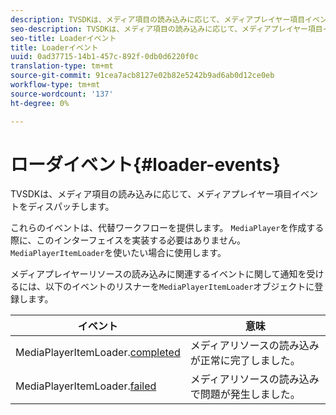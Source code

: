 ```yaml
---
description: TVSDKは、メディア項目の読み込みに応じて、メディアプレイヤー項目イベントをディスパッチします。
seo-description: TVSDKは、メディア項目の読み込みに応じて、メディアプレイヤー項目イベントをディスパッチします。
seo-title: Loaderイベント
title: Loaderイベント
uuid: 0ad37715-14b1-457c-892f-0db0d6220f0c
translation-type: tm+mt
source-git-commit: 91cea7acb8127e02b82e5242b9ad6ab0d12ce0eb
workflow-type: tm+mt
source-wordcount: '137'
ht-degree: 0%

---
```



# ローダイベント{#loader-events}

TVSDKは、メディア項目の読み込みに応じて、メディアプレイヤー項目イベントをディスパッチします。

これらのイベントは、代替ワークフローを提供します。 `MediaPlayer`を作成する際に、このインターフェイスを実装する必要はありません。 `MediaPlayerItemLoader`を使いたい場合に使用します。

メディアプレイヤーリソースの読み込みに関連するイベントに関して通知を受けるには、以下のイベントのリスナーを`MediaPlayerItemLoader`オブジェクトに登録します。

| イベント | 意味 |
|---|---|
| MediaPlayerItemLoader.[completed](https://help.adobe.com/en_US/primetime/api/psdk/asdoc-dhls_1.4/com/adobe/mediacore/MediaPlayerItemLoader.html#event:completed) | メディアリソースの読み込みが正常に完了しました。 |
| MediaPlayerItemLoader.[failed](https://help.adobe.com/en_US/primetime/api/psdk/asdoc-dhls_1.4/com/adobe/mediacore/MediaPlayerItemLoader.html#event:failed) | メディアリソースの読み込みで問題が発生しました。 |